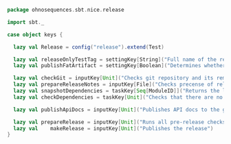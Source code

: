 
```scala
package ohnosequences.sbt.nice.release

import sbt._

case object keys {

  lazy val Release = config("release").extend(Test)

  lazy val releaseOnlyTestTag = settingKey[String]("Full name of the release-only tests tag")
  lazy val publishFatArtifact = settingKey[Boolean]("Determines whether publish in release will also upload fat-jar")

  lazy val checkGit = inputKey[Unit]("Checks git repository and its remote")
  lazy val prepareReleaseNotes = inputKey[File]("Checks precense of release notes and renames the file if needed")
  lazy val snapshotDependencies = taskKey[Seq[ModuleID]]("Returns the list of dependencies with changing/snapshot versions")
  lazy val checkDependencies = taskKey[Unit]("Checks that there are no snapshot or outdated dependencies")

  lazy val publishApiDocs = inputKey[Unit]("Publishes API docs to the gh-pages branch of the repo")

  lazy val prepareRelease = inputKey[Unit]("Runs all pre-release checks sequentially")
  lazy val    makeRelease = inputKey[Unit]("Publishes the release")
}

```




[main/scala/AssemblySettings.scala]: ../AssemblySettings.scala.md
[main/scala/Git.scala]: ../Git.scala.md
[main/scala/JavaOnlySettings.scala]: ../JavaOnlySettings.scala.md
[main/scala/MetadataSettings.scala]: ../MetadataSettings.scala.md
[main/scala/package.scala]: ../package.scala.md
[main/scala/release/commands.scala]: commands.scala.md
[main/scala/release/keys.scala]: keys.scala.md
[main/scala/release/parsers.scala]: parsers.scala.md
[main/scala/release/tasks.scala]: tasks.scala.md
[main/scala/ReleasePlugin.scala]: ../ReleasePlugin.scala.md
[main/scala/ResolverSettings.scala]: ../ResolverSettings.scala.md
[main/scala/ScalaSettings.scala]: ../ScalaSettings.scala.md
[main/scala/StatikaBundleSettings.scala]: ../StatikaBundleSettings.scala.md
[main/scala/Version.scala]: ../Version.scala.md
[main/scala/VersionSettings.scala]: ../VersionSettings.scala.md
[main/scala/WartRemoverSettings.scala]: ../WartRemoverSettings.scala.md